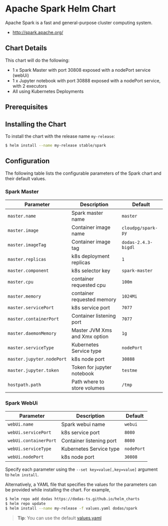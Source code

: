 # Apache Spark Helm Chart

Apache Spark is a fast and general-purpose cluster computing system.

* http://spark.apache.org/

## Chart Details
This chart will do the following:

* 1 x Spark Master with port 30808 exposed with a nodePort service (webUi)
* 1 x Jupyter notebook with port 30888 exposed with a nodePort service, with 2 executors
* All using Kubernetes Deployments

## Prerequisites


## Installing the Chart

To install the chart with the release name `my-release`:

```bash
$ helm install --name my-release stable/spark
```

## Configuration

The following table lists the configurable parameters of the Spark chart and their default values.

### Spark Master

| Parameter               | Description                        | Default                                                    |
| ----------------------- | ---------------------------------- | ---------------------------------------------------------- |
| `master.name`           | Spark master name                  | `master`                                             |
| `master.image`          | Container image name               | `cloudpg/spark-py`                                         |
| `master.imageTag`       | Container image tag                | `dodas-2.4.3-bigdl`                                                 |
| `master.replicas`       | k8s deployment replicas            | `1`                                                        |
| `master.component`      | k8s selector key                   | `spark-master`                                             |
| `master.cpu`            | container requested cpu            | `100m`                                                     |
| `master.memory`         | container requested memory         | `1024Mi`                                                    |
| `master.servicePort`    | k8s service port                   | `7077`                                                     |
| `master.containerPort`  | Container listening port           | `7077`                                                     |
| `master.daemonMemory`   | Master JVM Xms and Xmx option      | `1g`                                                       |
| `master.serviceType `   | Kubernetes Service type            | `nodePort`                                             |
| `master.jupyter.nodePort`| k8s node port                     | `30888`                                                 |
| `master.jupyter.token`  | Token for jupyter notebook         | `testme`                                                   |
| `hostpath.path`         | Path where to store volumes        | `/tmp`                                                     |

### Spark WebUi

|       Parameter       |           Description            |                         Default                          |
|-----------------------|----------------------------------|----------------------------------------------------------|
| `webUi.name`          | Spark webui name                 | `webui`                                                  |
| `webUi.servicePort`   | k8s service port                 | `8080`                                                   |
| `webUi.containerPort` | Container listening port         | `8080`                                                   |
| `webUi.serviceType `   | Kubernetes Service type         | `nodePort`                                             |
| `webUi.nodePort`       | k8s node port                   | `30808`                                                 |


Specify each parameter using the `--set key=value[,key=value]` argument to `helm install`.

Alternatively, a YAML file that specifies the values for the parameters can be provided while installing the chart. For example,

```bash
$ helm repo add dodas https://dodas-ts.github.io/helm_charts
$ helm repo update
$ helm install --name my-release -f values.yaml dodas/spark
```

> **Tip**: You can use the default [values.yaml](values.yaml)


